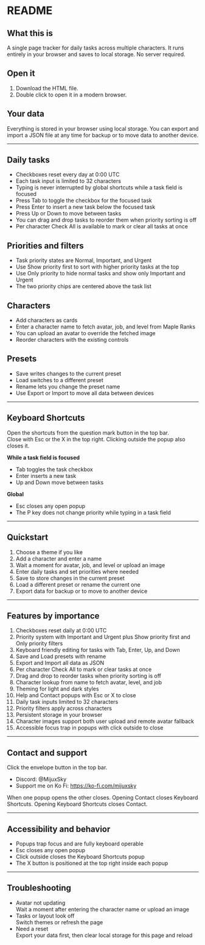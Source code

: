 # README

## What this is
A single page tracker for daily tasks across multiple characters. It runs entirely in your browser and saves to local storage. No server required.

## Open it
1. Download the HTML file.  
2. Double click to open it in a modern browser.

## Your data
Everything is stored in your browser using local storage. You can export and import a JSON file at any time for backup or to move data to another device.

---

## Daily tasks
* Checkboxes reset every day at 0:00 UTC  
* Each task input is limited to 32 characters  
* Typing is never interrupted by global shortcuts while a task field is focused  
* Press Tab to toggle the checkbox for the focused task  
* Press Enter to insert a new task below the focused task  
* Press Up or Down to move between tasks  
* You can drag and drop tasks to reorder them when priority sorting is off  
* Per character Check All is available to mark or clear all tasks at once

## Priorities and filters
* Task priority states are Normal, Important, and Urgent  
* Use Show priority first to sort with higher priority tasks at the top  
* Use Only priority to hide normal tasks and show only Important and Urgent  
* The two priority chips are centered above the task list

## Characters
* Add characters as cards  
* Enter a character name to fetch avatar, job, and level from Maple Ranks  
* You can upload an avatar to override the fetched image  
* Reorder characters with the existing controls

## Presets
* Save writes changes to the current preset  
* Load switches to a different preset  
* Rename lets you change the preset name  
* Use Export or Import to move all data between devices

---

## Keyboard Shortcuts
Open the shortcuts from the question mark button in the top bar.  
Close with Esc or the X in the top right. Clicking outside the popup also closes it.

**While a task field is focused**
* Tab toggles the task checkbox  
* Enter inserts a new task  
* Up and Down move between tasks

**Global**
* Esc closes any open popup  
* The P key does not change priority while typing in a task field

---

## Quickstart
1. Choose a theme if you like  
2. Add a character and enter a name  
3. Wait a moment for avatar, job, and level or upload an image  
4. Enter daily tasks and set priorities where needed  
5. Save to store changes in the current preset  
6. Load a different preset or rename the current one  
7. Export data for backup or to move to another device

---

## Features by importance
1. Checkboxes reset daily at 0:00 UTC  
2. Priority system with Important and Urgent plus Show priority first and Only priority filters  
3. Keyboard friendly editing for tasks with Tab, Enter, Up, and Down  
4. Save and Load presets with rename  
5. Export and Import all data as JSON  
6. Per character Check All to mark or clear tasks at once  
7. Drag and drop to reorder tasks when priority sorting is off  
8. Character lookup from name to fetch avatar, level, and job  
9. Theming for light and dark styles  
10. Help and Contact popups with Esc or X to close  
11. Daily task inputs limited to 32 characters  
12. Priority filters apply across characters  
13. Persistent storage in your browser  
14. Character images support both user upload and remote avatar fallback  
15. Accessible focus trap in popups with click outside to close

---

## Contact and support
Click the envelope button in the top bar.

* Discord: @MijuxSky   
* Support me on Ko Fi: https://ko-fi.com/mijuxsky

When one popup opens the other closes. Opening Contact closes Keyboard Shortcuts. Opening Keyboard Shortcuts closes Contact.

---

## Accessibility and behavior
* Popups trap focus and are fully keyboard operable  
* Esc closes any open popup  
* Click outside closes the Keyboard Shortcuts popup  
* The X button is positioned at the top right inside each popup

---

## Troubleshooting
* Avatar not updating  
  Wait a moment after entering the character name or upload an image  
* Tasks or layout look off  
  Switch themes or refresh the page  
* Need a reset  
  Export your data first, then clear local storage for this page and reload
